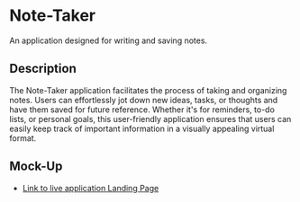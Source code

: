 # Note-Taker

An application designed for writing and saving notes.

## Description

The Note-Taker application facilitates the process of taking and organizing notes. Users can effortlessly jot down new ideas, tasks, or thoughts and have them saved for future reference. Whether it's for reminders, to-do lists, or personal goals, this user-friendly application ensures that users can easily keep track of important information in a visually appealing virtual format.

## Mock-Up

- [Link to live application Landing Page](https://calm-spire-67925-ce7b0d46bdc0.herokuapp.com/)

